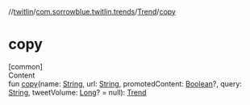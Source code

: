 //[twitlin](../../index.md)/[com.sorrowblue.twitlin.trends](../index.md)/[Trend](index.md)/[copy](copy.md)



# copy  
[common]  
Content  
fun [copy](copy.md)(name: [String](https://kotlinlang.org/api/latest/jvm/stdlib/kotlin/-string/index.html), url: [String](https://kotlinlang.org/api/latest/jvm/stdlib/kotlin/-string/index.html), promotedContent: [Boolean](https://kotlinlang.org/api/latest/jvm/stdlib/kotlin/-boolean/index.html)?, query: [String](https://kotlinlang.org/api/latest/jvm/stdlib/kotlin/-string/index.html), tweetVolume: [Long](https://kotlinlang.org/api/latest/jvm/stdlib/kotlin/-long/index.html)? = null): [Trend](index.md)  



